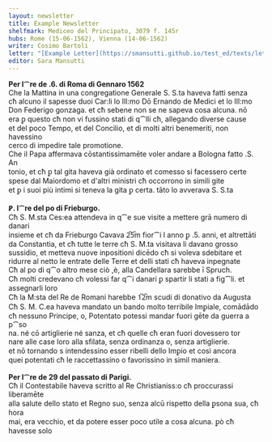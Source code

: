 ```yaml
---
layout: newsletter
title: Example Newsletter
shelfmark: Mediceo del Principato, 3079 f. 145r
hubs: Rome (15-06-1562), Vienna (14-06-1562)
writer: Cosimo Bartoli
letter: "[Example Letter](https://smansutti.github.io/test_ed/texts/letter_test/)"
editor: Sara Mansutti
---
```


<strong>Per l⁀re de .6. di Roma di Gennaro 1562</strong>  
Che la Mattina in una congregatione Generale S. S.ta haveva fatti senza  
cħ alcuno il sapesse duoi Car:li lo Ill:mo Dō Ernando de Medici et lo Ill:mo  
Don Federigo gonzaga. et cħ sebene non se ne sapeva cosa alcuna. nō  
era ꝑ questo cħ non vi fussino stati di q⁀lli cħ, allegando diverse cause  
et del poco Tempo, et del Concilio, et di molti altri benemeriti, non havessino  
cerco di impedire tale promotione.  
Che il Papa affermava cōstantissimamēte voler andare a Bologna fatto .S. An  
tonio, et cħ ꝑ tal gita haveva già ordinato et comesso si facessero certe  
spese dal Maiordomo et d'altri ministri cħ occorrono in simili gite  
et ꝑ i suoi più intimi si teneva la gita ꝑ certa. tāto lo avverava S. S.ta  
<br/>
<strong>Ꝑ. l⁀re del po di Frieburgo.</strong>  
Cħ S. M.sta Ces:ea attendeva in q⁀e sue visite a mettere grā numero di danari  
insieme et cħ da Frieburgo Cavava 2̅5̅m fior⁀i l anno ꝑ .5. anni, et altrettāti  
da Constantia, et cħ tutte le terre cħ S. M.ta visitava li davano grosso  
sussidio, et metteva nuove inpositioni dicēdo cħ si voleva sdebitare et  
ridurre al netto le entrate delle Terre et delli stati cħ haveva inpegnate  
Cħ al po di q⁀o altro mese ciò ,è, alla Candellara sarebbe ī Spruch.  
Cħ molti credevano cħ volessi far q⁀i danari ꝑ spartir li stati a fig⁀li. et  
assegnarli loro  
Cħ la M:sta del Re de Romani harebbe 1̅2̅m scudi di donativo da Augusta  
Cħ S. M. C.ea haveva mandato un bando molto terribile Imꝑiale, comādādo  
cħ nessuno Principe, o, Potentato potessi mandar fuori gēte da guerra a p⁀so  
na. né cō artiglierie né sanza, et cħ quelle cħ eran fuori dovessero tor  
nare alle case loro alla sfilata, senza ordinanza o, senza artiglierie.  
et nō tornando s intendessino esser ribelli dello Imꝑio et così ancora  
quei potentati cħ le raccettassino o favorissino in simil maniera.  
<br/>
<strong>Per l⁀re de 29 del passato di Parigi.</strong>  
Cħ il Contestabile haveva scritto al Re Christianiss:o cħ proccurassi liberamēte  
alla salute dello stato et Regno suo, senza alcū rispetto della ꝑsona sua, cħ hora  
mai, era vecchio, et da potere esser poco utile a cosa alcuna. ꝑò cħ havesse solo  

